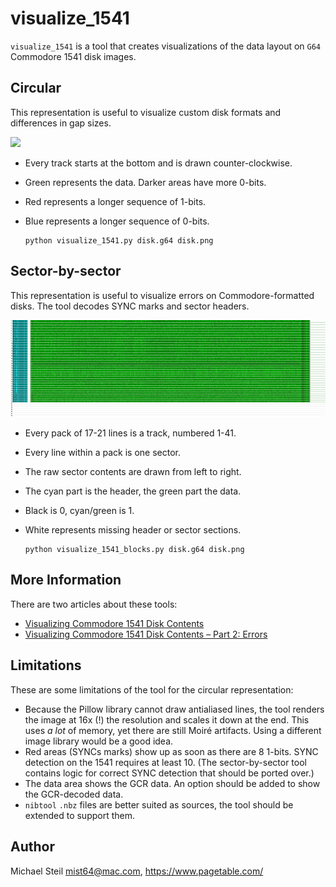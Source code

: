 # visualize_1541

`visualize_1541` is a tool that creates visualizations of the data layout on `G64` Commodore 1541 disk images.

## Circular

This representation is useful to visualize custom disk formats and differences in gap sizes.

[![](disk.png)](disk.png)

* Every track starts at the bottom and is drawn counter-clockwise.
* Green represents the data. Darker areas have more 0-bits.
* Red represents a longer sequence of 1-bits.
* Blue represents a longer sequence of 0-bits.

      python visualize_1541.py disk.g64 disk.png

## Sector-by-sector

This representation is useful to visualize errors on Commodore-formatted disks. The tool decodes SYNC marks and sector headers.

[![](disk_sectors.png)](disk_sectors.png)

* Every pack of 17-21 lines is a track, numbered 1-41.
* Every line within a pack is one sector.
* The raw sector contents are drawn from left to right.
* The cyan part is the header, the green part the data.
* Black is 0, cyan/green is 1.
* White represents missing header or sector sections.

      python visualize_1541_blocks.py disk.g64 disk.png

## More Information

There are two articles about these tools:

* [Visualizing Commodore 1541 Disk Contents](https://www.pagetable.com/?p=1070)
* [Visualizing Commodore 1541 Disk Contents – Part 2: Errors](https://www.pagetable.com/?p=1356)

## Limitations

These are some limitations of the tool for the circular representation:

* Because the Pillow library cannot draw antialiased lines, the tool renders the image at 16x (!) the resolution and scales it down at the end. This uses *a lot* of memory, yet there are still Moiré artifacts. Using a different image library would be a good idea.
* Red areas (SYNCs marks) show up as soon as there are 8 1-bits. SYNC detection on the 1541 requires at least 10. (The sector-by-sector tool contains logic for correct SYNC detection that should be ported over.)
* The data area shows the GCR data. An option should be added to show the GCR-decoded data.
* `nibtool` `.nbz` files are better suited as sources, the tool should be extended to support them.

## Author

Michael Steil <mist64@mac.com>, https://www.pagetable.com/